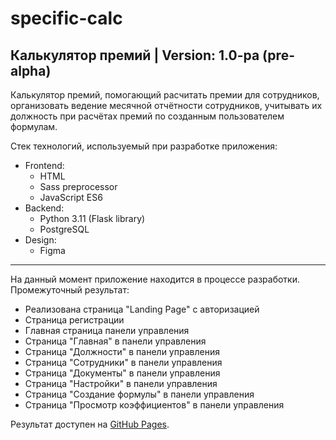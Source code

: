 # specific-calc

## Калькулятор премий | Version: 1.0-pa (pre-alpha)

Калькулятор премий, помогающий расчитать премии для сотрудников, организовать ведение месячной отчётности сотрудников, учитывать их должность при расчётах премий по созданным пользователем формулам.

Стек технологий, используемый при разработке приложения:

- Frontend:
  - HTML
  - Sass preprocessor
  - JavaScript ES6
- Backend:
  - Python 3.11 (Flask library)
  - PostgreSQL
- Design:
  - Figma

---

На данный момент приложение находится в процессе разработки.<br />
Промежуточный результат:

- Реализована страница "Landing Page" с авторизацией
- Страница регистрации
- Главная страница панели управления
- Страница "Главная" в панели управления
- Страница "Должности" в панели управления
- Страница "Сотрудники" в панели управления
- Страница "Документы" в панели управления
- Страница "Настройки" в панели управления
- Страница "Создание формулы" в панели управления
- Страница "Просмотр коэффициентов" в панели управления<br />

Результат доступен на [GitHub Pages](https://alashchev17.github.io/specific-calc/templates/index.html "Преміальний калькулятор | Головна сторінка").
